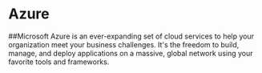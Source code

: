 # Azure

##Microsoft Azure is an ever-expanding set of cloud services to help your organization meet your business challenges. It's the freedom to build, manage, and deploy applications on a massive, global network using your favorite tools and frameworks.